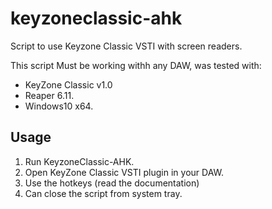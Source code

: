 # keyzoneclassic-ahk
Script to use Keyzone Classic VSTI with screen readers.

This script Must be working withh any DAW, was tested with:
* KeyZone Classic v1.0
* Reaper 6.11.
* Windows10 x64.

## Usage

1. Run KeyzoneClassic-AHK.
2. Open KeyZone Classic VSTI plugin in your DAW.
3. Use the hotkeys (read the documentation)
4. Can close the script from system tray.